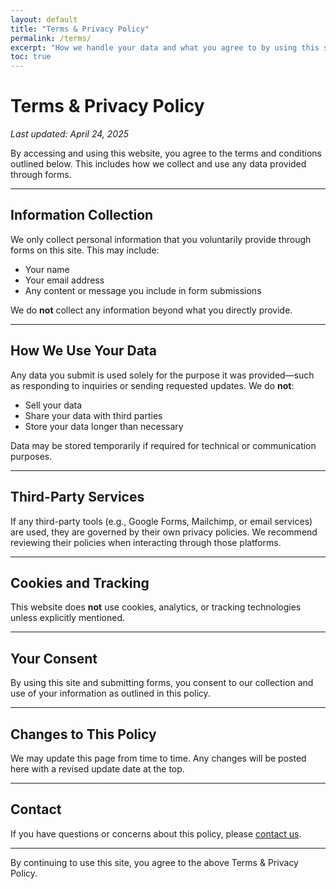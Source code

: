 ```yaml
---
layout: default
title: "Terms & Privacy Policy"
permalink: /terms/
excerpt: "How we handle your data and what you agree to by using this site."
toc: true
---
```


# Terms & Privacy Policy

_Last updated: April 24, 2025_

By accessing and using this website, you agree to the terms and conditions outlined below. This includes how we collect and use any data provided through forms.

---

## Information Collection

We only collect personal information that you voluntarily provide through forms on this site. This may include:

- Your name  
- Your email address  
- Any content or message you include in form submissions

We do **not** collect any information beyond what you directly provide.

---

## How We Use Your Data

Any data you submit is used solely for the purpose it was provided—such as responding to inquiries or sending requested updates. We do **not**:

- Sell your data  
- Share your data with third parties  
- Store your data longer than necessary  

Data may be stored temporarily if required for technical or communication purposes.

---

## Third-Party Services

If any third-party tools (e.g., Google Forms, Mailchimp, or email services) are used, they are governed by their own privacy policies. We recommend reviewing their policies when interacting through those platforms.

---

## Cookies and Tracking

This website does **not** use cookies, analytics, or tracking technologies unless explicitly mentioned.

---

## Your Consent

By using this site and submitting forms, you consent to our collection and use of your information as outlined in this policy.

---

## Changes to This Policy

We may update this page from time to time. Any changes will be posted here with a revised update date at the top.

---

## Contact

If you have questions or concerns about this policy, please [contact us](/contact/).

---

By continuing to use this site, you agree to the above Terms & Privacy Policy.
